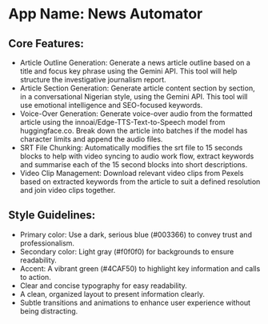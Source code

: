 # **App Name**: News Automator

## Core Features:

- Article Outline Generation: Generate a news article outline based on a title and focus key phrase using the Gemini API. This tool will help structure the investigative journalism report.
- Article Section Generation: Generate article content section by section, in a conversational Nigerian style, using the Gemini API. This tool will use emotional intelligence and SEO-focused keywords.
- Voice-Over Generation: Generate voice-over audio from the formatted article using the innoai/Edge-TTS-Text-to-Speech model from huggingface.co. Break down the article into batches if the model has character limits and append the audio files.
- SRT File Chunking: Automatically modifies the srt file to 15 seconds blocks to help with video syncing to audio work flow, extract keywords and summarise each of the 15 second blocks into short descriptions.
- Video Clip Management: Download relevant video clips from Pexels based on extracted keywords from the article to suit a defined resolution and join video clips together.

## Style Guidelines:

- Primary color: Use a dark, serious blue (#003366) to convey trust and professionalism.
- Secondary color: Light gray (#f0f0f0) for backgrounds to ensure readability.
- Accent: A vibrant green (#4CAF50) to highlight key information and calls to action.
- Clear and concise typography for easy readability.
- A clean, organized layout to present information clearly.
- Subtle transitions and animations to enhance user experience without being distracting.